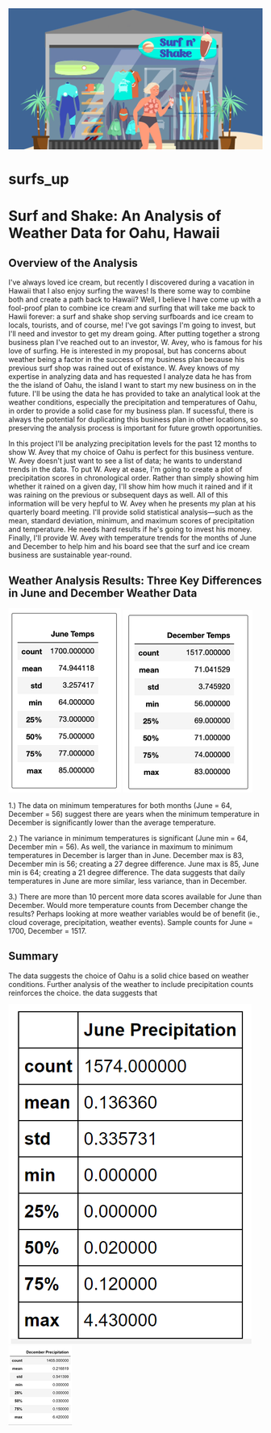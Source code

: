 <img src="surf_shake.png">




# surfs_up

# Surf and Shake: An Analysis of Weather Data for Oahu, Hawaii

## Overview of the Analysis


I've always loved ice cream, but recently I discovered during a vacation in Hawaii that I also enjoy surfing the waves! Is there some way to combine both and create a path back to Hawaii? Well, I believe I have come up with a fool-proof plan to combine ice cream and surfing that will take me back to Hawii forever: a surf and shake shop serving surfboards and ice cream to locals, tourists, and of course, me! I've got savings I'm going to invest, but I'll need and investor to get my dream going. After putting together a strong business plan I've reached out to an investor, W. Avey, who is famous for his love of surfing. He is interested in my proposal, but has concerns about weather being a factor in the success of my business plan because his previous surf shop was rained out of existance. W. Avey knows of my expertise in analyzing data and has requested I analyze data he has from the the island of Oahu, the island I want to start my new business on in the future. I'll be using the data he has provided to take an analytical look at the weather conditions, especially the precipitation and temperatures of Oahu, in order to provide a solid case for my business plan. If sucessful, there is always the potential for duplicating this business plan in other locations, so preserving the analysis process is important for future growth opportunities. 

In this project I'll be analyzing precipitation levels for the past 12 months to show W. Avey that my choice of Oahu is perfect for this business venture. W. Avey doesn't just want to see a list of data; he wants to understand trends in the data. To put W. Avey at ease, I'm going to create a plot of precipitation scores in chronological order. Rather than simply showing him whether it rained on a given day, I'll show him how much it rained and if it was raining on the previous or subsequent days as well. All of this information will be very hepful to W. Avey when he presents my plan at his quarterly board meeting. I'll provide solid statistical analysis—such as the mean, standard deviation, minimum, and maximum scores of precipitation and temperature. He needs hard results if he's going to invest his money. Finally, I'll provide W. Avey with temperature trends for the months of June and December to help him and his board see that the surf and ice cream business are sustainable year-round.
  
## Weather Analysis Results: Three Key Differences in June and December Weather Data

<img src="June_Temps.png">  <img src="Dec_Temps.png">

1.) The data on minimum temperatures for both months (June = 64, December = 56) suggest there are years when the minimum temperature in December is significantly lower than the average temperature.    

2.) The variance in minimum temperatures is significant (June min = 64, December min = 56). As well, the variance in maximum to minimum temperatures in December is larger than in June. December max is 83, December min is 56; creating a 27 degree difference. June max is 85, June min is 64; creating a 21 degree difference. The data suggests that daily temperatures in June are more similar, less variance, than in December.

3.) There are more than 10 percent more data scores available for June than December. Would more temperature counts from December change the results? Perhaps looking at more weather variables would be of benefit (ie., cloud coverage, precipitation, weather events). Sample counts for June = 1700, December = 1517. 

## Summary 

The data suggests the choice of Oahu is a solid chice based on weather conditions. Further analysis of the weather to include precipitation counts reinforces the choice. the data suggests that


<img src="June_prcp.png">  <img src="Dec_Prcp.png">
